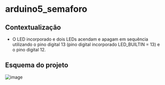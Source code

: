 # arduino5_semaforo

## Contextualização

- O LED incorporado e dois LEDs acendam e apagam em sequência utilizando o pino digital 13 (pino digital incorporado LED_BUILTIN = 13) e o pino digital 12.<br>

## Esquema do projeto
![image](https://user-images.githubusercontent.com/130802556/235798977-ac1ff097-0293-4252-bc9d-0fb8c3f1857a.png)
